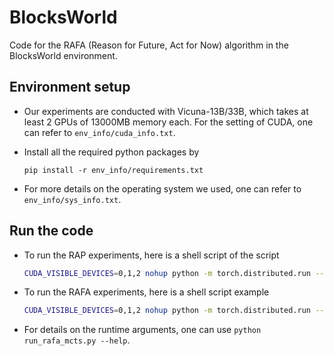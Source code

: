 # BlocksWorld

Code for the RAFA (Reason for Future, Act for Now) algorithm in the BlocksWorld environment.

## Environment setup

- Our experiments are conducted with Vicuna-13B/33B, which takes at least 2 GPUs of 13000MB memory each. For the setting of CUDA, one can refer to `env_info/cuda_info.txt`.

- Install all the required python packages by
    ```
    pip install -r env_info/requirements.txt
    ```

- For more details on the operating system we used, one can refer to `env_info/sys_info.txt`.

## Run the code

- To run the RAP experiments, here is a shell script of the script
    ```bash
    CUDA_VISIBLE_DEVICES=0,1,2 nohup python -m torch.distributed.run --master_port 1034 --nproc_per_node 1 run_mcts.py --task mcts --model_name Vicuna --verbose False --data data/blocksworld/step_6.json --max_depth 6 --name m6ct_roll60 --rollouts 60 --model_path lmsys/vicuna-33b-v1.3 --num_gpus 3
    ```

- To run the RAFA experiments, here is a shell script example
    ```bash
    CUDA_VISIBLE_DEVICES=0,1,2 nohup python -m torch.distributed.run --master_port 36977 --nproc_per_node 1 run_rafa_mcts.py --model_name Vicuna --verbose False --data data/blocksworld/step_6.json --max_depth 6 --name rafm_step6_33b_try60 --rollouts 60 --model_path lmsys/vicuna-33b-v1.3 --num_gpus 3
    ```

- For details on the runtime arguments, one can use `python run_rafa_mcts.py --help`.

